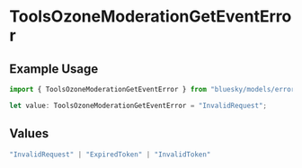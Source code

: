# ToolsOzoneModerationGetEventError

## Example Usage

```typescript
import { ToolsOzoneModerationGetEventError } from "bluesky/models/errors";

let value: ToolsOzoneModerationGetEventError = "InvalidRequest";
```

## Values

```typescript
"InvalidRequest" | "ExpiredToken" | "InvalidToken"
```